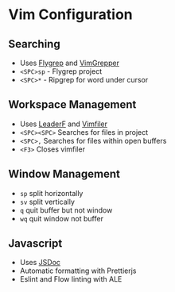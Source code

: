 # Vim Configuration

## Searching
+ Uses [Flygrep](https://github.com/wsdjeg/FlyGrep.vim) and [VimGrepper](https://github.com/mhinz/vim-grepper)
+ `<SPC>sp` - Flygrep project
+ `<SPC>*` - Ripgrep for word under cursor
## Workspace Management
+ Uses [LeaderF](https://github.com/Yggdroot/LeaderF) and [Vimfiler](https://github.com/Shougo/vimfiler.vim)
+ `<SPC><SPC>` Searches for files in project
+ `<SPC>,` Searches for files within open buffers
+ `<F3>` Closes vimfiler
## Window Management
+ `sp` split horizontally
+ `sv` split vertically
+ `q` quit buffer but not window
+ `wq` quit window not buffer
## Javascript
+ Uses [JSDoc](https://github.com/heavenshell/vim-jsdoc)
+ Automatic formatting with Prettierjs
+ Eslint and Flow linting with ALE
